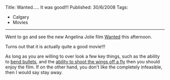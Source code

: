 Title: Wanted..... It was good!!!
Published: 30/6/2008
Tags:
- Calgary
- Movies
---

Went to go and see the new Angelina Jolie film [Wanted](http://www.imdb.com/title/tt0493464/) this afternoon.

Turns out that it is actually quite a good movie!!! 

As long as you are willing to over look a few key things, such as the ability to [bend bullets](http://io9.com/5018516/could-you-shoot-bendy-bullets-just-like-in-wanted), and the [ability to shoot the wings off a fly](http://ca.answers.yahoo.com/question/index?qid=20080627013145AAjjb1F&amp;show=7) then you should enjoy the film. If on the other hand, you don't like the completely infeasible, then I would say stay away.
